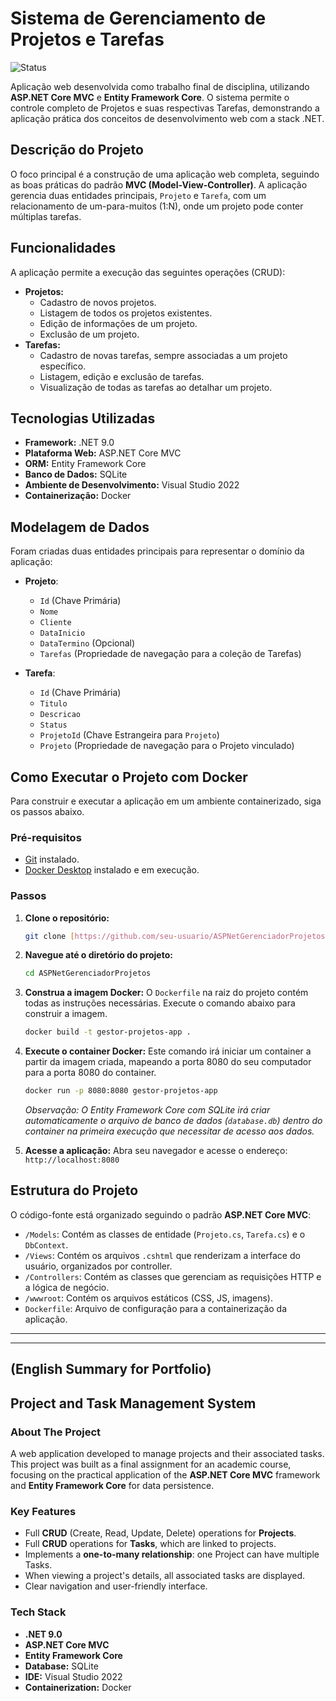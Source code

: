 # Sistema de Gerenciamento de Projetos e Tarefas

![Status](https://img.shields.io/badge/Status-Em%20Desenvolvimento-yellow)

Aplicação web desenvolvida como trabalho final de disciplina, utilizando **ASP.NET Core MVC** e **Entity Framework Core**. O sistema permite o controle completo de Projetos e suas respectivas Tarefas, demonstrando a aplicação prática dos conceitos de desenvolvimento web com a stack .NET.

## Descrição do Projeto

O foco principal é a construção de uma aplicação web completa, seguindo as boas práticas do padrão **MVC (Model-View-Controller)**. A aplicação gerencia duas entidades principais, `Projeto` e `Tarefa`, com um relacionamento de um-para-muitos (1:N), onde um projeto pode conter múltiplas tarefas.

## Funcionalidades

A aplicação permite a execução das seguintes operações (CRUD):

* **Projetos:**
    * Cadastro de novos projetos.
    * Listagem de todos os projetos existentes.
    * Edição de informações de um projeto.
    * Exclusão de um projeto.
* **Tarefas:**
    * Cadastro de novas tarefas, sempre associadas a um projeto específico.
    * Listagem, edição e exclusão de tarefas.
    * Visualização de todas as tarefas ao detalhar um projeto.

## Tecnologias Utilizadas

* **Framework:** .NET 9.0
* **Plataforma Web:** ASP.NET Core MVC
* **ORM:** Entity Framework Core
* **Banco de Dados:** SQLite
* **Ambiente de Desenvolvimento:** Visual Studio 2022
* **Containerização:** Docker

## Modelagem de Dados

Foram criadas duas entidades principais para representar o domínio da aplicação:

* **Projeto**:
    * `Id` (Chave Primária)
    * `Nome`
    * `Cliente`
    * `DataInicio`
    * `DataTermino` (Opcional)
    * `Tarefas` (Propriedade de navegação para a coleção de Tarefas)

* **Tarefa**:
    * `Id` (Chave Primária)
    * `Titulo`
    * `Descricao`
    * `Status`
    * `ProjetoId` (Chave Estrangeira para `Projeto`)
    * `Projeto` (Propriedade de navegação para o Projeto vinculado)

## Como Executar o Projeto com Docker

Para construir e executar a aplicação em um ambiente containerizado, siga os passos abaixo.

### Pré-requisitos

* [Git](https://git-scm.com/) instalado.
* [Docker Desktop](https://www.docker.com/products/docker-desktop/) instalado e em execução.

### Passos

1.  **Clone o repositório:**
    ```bash
    git clone [https://github.com/seu-usuario/ASPNetGerenciadorProjetos.git](https://github.com/seu-usuario/ASPNetGerenciadorProjetos.git)
    ```

2.  **Navegue até o diretório do projeto:**
    ```bash
    cd ASPNetGerenciadorProjetos
    ```

3.  **Construa a imagem Docker:**
    O `Dockerfile` na raiz do projeto contém todas as instruções necessárias. Execute o comando abaixo para construir a imagem.
    ```bash
    docker build -t gestor-projetos-app .
    ```

4.  **Execute o container Docker:**
    Este comando irá iniciar um container a partir da imagem criada, mapeando a porta 8080 do seu computador para a porta 8080 do container.
    ```bash
    docker run -p 8080:8080 gestor-projetos-app
    ```
    *Observação: O Entity Framework Core com SQLite irá criar automaticamente o arquivo de banco de dados (`database.db`) dentro do container na primeira execução que necessitar de acesso aos dados.*

5.  **Acesse a aplicação:**
    Abra seu navegador e acesse o endereço:
    `http://localhost:8080`

## Estrutura do Projeto

O código-fonte está organizado seguindo o padrão **ASP.NET Core MVC**:

* `/Models`: Contém as classes de entidade (`Projeto.cs`, `Tarefa.cs`) e o `DbContext`.
* `/Views`: Contém os arquivos `.cshtml` que renderizam a interface do usuário, organizados por controller.
* `/Controllers`: Contém as classes que gerenciam as requisições HTTP e a lógica de negócio.
* `/wwwroot`: Contém os arquivos estáticos (CSS, JS, imagens).
* `Dockerfile`: Arquivo de configuração para a containerização da aplicação.

---
---

## (English Summary for Portfolio)

## Project and Task Management System

### About The Project

A web application developed to manage projects and their associated tasks. This project was built as a final assignment for an academic course, focusing on the practical application of the **ASP.NET Core MVC** framework and **Entity Framework Core** for data persistence.

### Key Features

* Full **CRUD** (Create, Read, Update, Delete) operations for **Projects**.
* Full **CRUD** operations for **Tasks**, which are linked to projects.
* Implements a **one-to-many relationship**: one Project can have multiple Tasks.
* When viewing a project's details, all associated tasks are displayed.
* Clear navigation and user-friendly interface.

### Tech Stack

* **.NET 9.0**
* **ASP.NET Core MVC**
* **Entity Framework Core**
* **Database:** SQLite
* **IDE:** Visual Studio 2022
* **Containerization:** Docker
